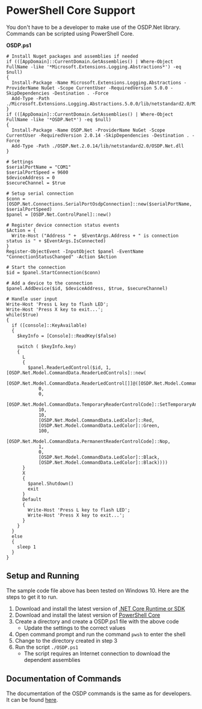 # PowerShell Core Support

You don't have to be a developer to make use of the OSDP.Net library. Commands can be scripted using PowerShell Core. 

**OSDP.ps1**
```shell
# Install Nuget packages and assemblies if needed
if (([AppDomain]::CurrentDomain.GetAssemblies() | Where-Object FullName -like '*Microsoft.Extensions.Logging.Abstractions*') -eq $null)
{
  Install-Package -Name Microsoft.Extensions.Logging.Abstractions -ProviderName NuGet -Scope CurrentUser -RequiredVersion 5.0.0 -SkipDependencies -Destination . -Force
  Add-Type -Path ./Microsoft.Extensions.Logging.Abstractions.5.0.0/lib/netstandard2.0/Microsoft.Extensions.Logging.Abstractions.dll
}
if (([AppDomain]::CurrentDomain.GetAssemblies() | Where-Object FullName -like '*OSDP.Net*') -eq $null)
{
  Install-Package -Name OSDP.Net -ProviderName NuGet -Scope CurrentUser -RequiredVersion 2.0.14 -SkipDependencies -Destination . -Force
  Add-Type -Path ./OSDP.Net.2.0.14/lib/netstandard2.0/OSDP.Net.dll
}

# Settings
$serialPortName = "COM1"
$serialPortSpeed = 9600
$deviceAddress = 0
$secureChannel = $true

# Setup serial connection
$conn = [OSDP.Net.Connections.SerialPortOsdpConnection]::new($serialPortName, $serialPortSpeed)
$panel = [OSDP.Net.ControlPanel]::new()

# Register device connection status events
$Action = {
  Write-Host ("Address " +  $EventArgs.Address + " is connection status is " + $EventArgs.IsConnected)
}
Register-ObjectEvent -InputObject $panel -EventName "ConnectionStatusChanged" -Action $Action

# Start the connection
$id = $panel.StartConnection($conn)

# Add a device to the connection
$panel.AddDevice($id, $deviceAddress, $true, $secureChannel)

# Handle user input
Write-Host 'Press L key to flash LED';
Write-Host 'Press X key to exit...';
while($true)
{
  if ([console]::KeyAvailable)
  {
    $keyInfo = [Console]::ReadKey($false)
    
    switch ( $keyInfo.key)
    {
      L 
      { 
        $panel.ReaderLedControl($id, 1, [OSDP.Net.Model.CommandData.ReaderLedControls]::new(
          [OSDP.Net.Model.CommandData.ReaderLedControl[]]@([OSDP.Net.Model.CommandData.ReaderLedControl]::new(
            0, 
            0,
            [OSDP.Net.Model.CommandData.TemporaryReaderControlCode]::SetTemporaryAndStartTimer,
            10,
            10,
            [OSDP.Net.Model.CommandData.LedColor]::Red,
            [OSDP.Net.Model.CommandData.LedColor]::Green,
            100,
            [OSDP.Net.Model.CommandData.PermanentReaderControlCode]::Nop,
            1,
            0,
            [OSDP.Net.Model.CommandData.LedColor]::Black,
            [OSDP.Net.Model.CommandData.LedColor]::Black))))
      }
      X 
      { 
        $panel.Shutdown()
        exit
      }
      Default
      {
        Write-Host 'Press L key to flash LED';
        Write-Host 'Press X key to exit...';
      }
    }
  } 
  else
  {
    sleep 1
  }    
}
```

## Setup and Running

The sample code file above has been tested on Windows 10. Here are the steps to get it to run.

1) Download and install the latest version of [.NET Core Runtime or SDK](https://dotnet.microsoft.com/en-us/download)
2) Download and install the latest version of [PowerShell Core](https://docs.microsoft.com/en-us/powershell/scripting/install/installing-powershell-on-windows)
3) Create a directory and create a OSDP.ps1 file with the above code
   * Update the settings to the correct values
4) Open command prompt and run the command ```pwsh``` to enter the shell
5) Change to the directory created in step 3
6) Run the script ```./OSDP.ps1```
    * The script requires an Internet connection to download the dependent assemblies

## Documentation of Commands

The documentation of the OSDP commands is the same as for developers. It can be found [here](supported_commands.md).